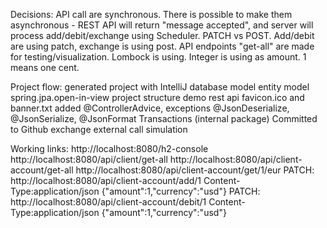 Decisions:
API call are synchronous. There is possible to make them asynchronous - REST API will return "message accepted", and server will process add/debit/exchange using Scheduler. 
PATCH vs POST. Add/debit are using patch, exchange is using post. 
API endpoints "get-all" are made for testing/visualization.
Lombock is using.
Integer is using as amount. 1 means one cent.


Project flow:
generated project with IntelliJ
database model
entity model
spring.jpa.open-in-view
project structure
demo rest api
favicon.ico and banner.txt
added @ControllerAdvice, exceptions
@JsonDeserialize, @JsonSerialize, @JsonFormat
Transactions (internal package)
Committed to Github
exchange
external call simulation


Working links:
http://localhost:8080/h2-console
http://localhost:8080/api/client/get-all
http://localhost:8080/api/client-account/get-all
http://localhost:8080/api/client-account/get/1/eur
PATCH:
http://localhost:8080/api/client-account/add/1
Content-Type:application/json
{"amount":1,"currency":"usd"}
PATCH:
http://localhost:8080/api/client-account/debit/1
Content-Type:application/json
{"amount":1,"currency":"usd"}
